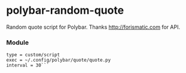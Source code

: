 # polybar-random-quote
Random quote script for Polybar. Thanks http://forismatic.com for API.
### Module
```[module/quote]
type = custom/script
exec = ~/.config/polybar/quote/quote.py
interval = 30```
